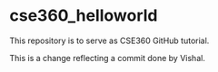 # cse360_helloworld
This repository is to serve as CSE360 GitHub tutorial.

This is a change reflecting a commit done by Vishal.
